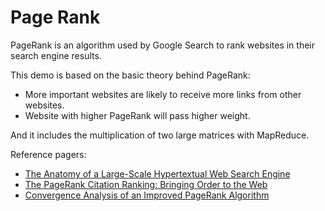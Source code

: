 # Page Rank #

PageRank is an algorithm used by Google Search to rank websites in their search engine results.

This demo is based on the basic theory behind PageRank:

- More important websites are likely to receive more links from other websites.
- Website with higher PageRank will pass higher weight.

And it includes the multiplication of two large matrices with MapReduce.

Reference pagers:

- [The Anatomy of a Large-Scale Hypertextual Web Search Engine](http://infolab.stanford.edu/~backrub/google.html)
- [The PageRank Citation Ranking: Bringing Order to the Web](http://ilpubs.stanford.edu:8090/422/1/1999-66.pdf)
- [Convergence Analysis of an Improved PageRank Algorithm](https://projects.ncsu.edu/crsc/reports/ftp/pdf/crsc-tr04-02.pdf) 